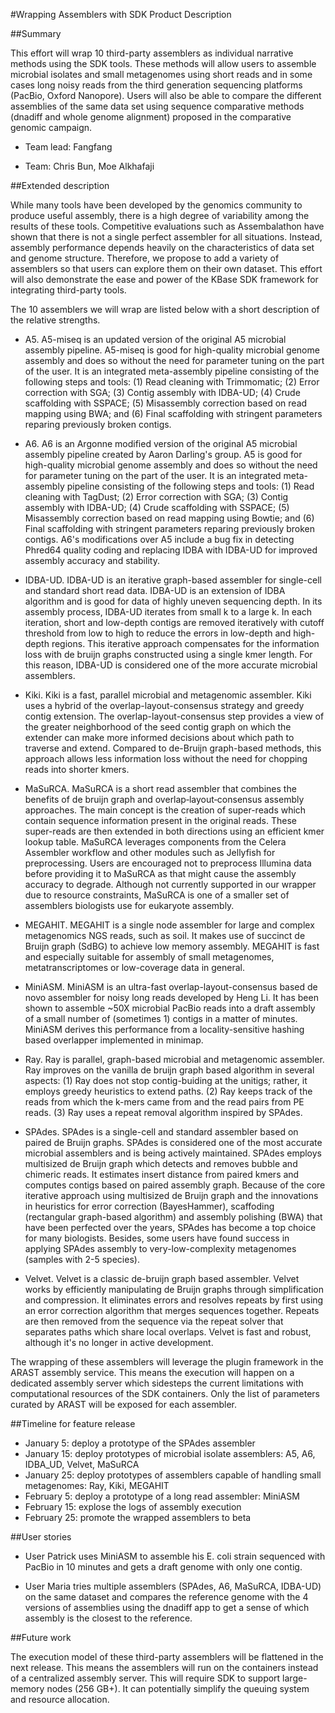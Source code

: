 #Wrapping Assemblers with SDK Product Description

##Summary

This effort will wrap 10 third-party assemblers as individual
narrative methods using the SDK tools. These methods will allow users
to assemble microbial isolates and small metagenomes using short reads
and in some cases long noisy reads from the third generation
sequencing platforms (PacBio, Oxford Nanopore). Users will also be
able to compare the different assemblies of the same data set using
sequence comparative methods (dnadiff and whole genome alignment)
proposed in the comparative genomic campaign. 

+ Team lead: Fangfang

+ Team: Chris Bun, Moe Alkhafaji

##Extended description

While many tools have been developed by the genomics community to
produce useful assembly, there is a high degree of variability among
the results of these tools. Competitive evaluations such as
Assembalathon have shown that there is not a single perfect assembler
for all situations. Instead, assembly performance depends heavily on
the characteristics of data set and genome structure. Therefore, we
propose to add a variety of assemblers so that users can explore them
on their own dataset. This effort will also demonstrate the ease and
power of the KBase SDK framework for integrating third-party tools.

The 10 assemblers we will wrap are listed below with a short
description of the relative strengths.

+ A5. A5-miseq is an updated version of the original A5 microbial assembly pipeline. A5-miseq is good for high-quality microbial genome assembly and does so without the need for parameter tuning on the part of the user. It is an integrated meta-assembly pipeline consisting of the following steps and tools: (1) Read cleaning with Trimmomatic; (2) Error
correction with SGA; (3) Contig assembly with IDBA-UD; (4) Crude scaffolding with SSPACE; (5) Misassembly correction based on read mapping using BWA; and (6) Final scaffolding with stringent parameters reparing previously broken contigs.

+ A6. A6 is an Argonne modified version of the original A5 microbial assembly pipeline created by Aaron Darling's group. A5 is good for high-quality microbial genome assembly and does so without the need for parameter tuning on the part of the user. It is an integrated meta-assembly pipeline consisting of the following steps and tools: (1) Read cleaning with TagDust; (2) Error correction with SGA; (3) Contig assembly with IDBA-UD; (4) Crude scaffolding with SSPACE; (5) Misassembly correction based on read mapping using Bowtie; and (6) Final scaffolding with stringent parameters reparing previously broken contigs. A6's modifications over A5 include a bug fix in detecting Phred64 quality coding and replacing IDBA with IDBA-UD for improved assembly accuracy and stability.

+ IDBA-UD. IDBA-UD is an iterative graph-based assembler for single-cell and standard short read data. IDBA-UD is an extension of IDBA algorithm and is good for data of highly uneven sequencing depth. In its assembly process, IDBA-UD iterates from small k to a large k. In each iteration, short and low-depth contigs are removed iteratively with cutoff threshold from low to high to reduce the errors in low-depth and high-depth regions. This iterative approach compensates for the information loss with de bruijn graphs constructed using a single kmer length. For this reason, IDBA-UD is considered one of the more accurate microbial assemblers.

+ Kiki. Kiki is a fast, parallel microbial and metagenomic assembler. Kiki uses a hybrid of the overlap-layout-consensus strategy and greedy contig extension. The overlap-layout-consensus step provides a view of the greater neighborhood of the seed contig graph on which the extender can make more informed decisions about which path to traverse and extend. Compared to de-Bruijn graph-based methods, this approach allows less information loss without the need for chopping reads into shorter kmers.

+ MaSuRCA. MaSuRCA is a short read assembler that combines the benefits of de bruijn graph and overlap‐layout‐consensus assembly approaches. The main concept is the creation of super-reads which contain sequence information present in the original reads. These super-reads are then extended in both directions using an efficient kmer lookup table. MaSuRCA leverages components from the Celera Assembler workflow and other modules such as Jellyfish for preprocessing. Users are encouraged not to preprocess Illumina data before providing it to MaSuRCA as that might cause the assembly accuracy to degrade. Although not currently supported in our wrapper due to resource constraints, MaSuRCA is one of a smaller set of assemblers biologists use for eukaryote assembly.

+ MEGAHIT. MEGAHIT is a single node assembler for large and complex metagenomics NGS reads, such as soil. It makes use of succinct de Bruijn graph (SdBG) to achieve low memory assembly. MEGAHIT is fast and especially suitable for assembly of small metagenomes, metatranscriptomes or low-coverage data in general.

+ MiniASM. MiniASM is an ultra-fast overlap-layout-consensus based de novo assembler for noisy long reads developed by Heng Li. It has been shown to assemble ~50X microbial PacBio reads into a draft assembly of a small number of (sometimes 1) contigs in a matter of minutes. MiniASM derives this performance from a locality-sensitive hashing based overlapper implemented in minimap.

+ Ray. Ray is parallel, graph-based microbial and metagenomic assembler. Ray improves on the vanilla de bruijn graph based algorithm in several aspects: (1) Ray does not stop contig-buiding at the unitigs; rather, it employs greedy heuristics to extend paths. (2) Ray keeps track of the reads from which the k-mers came from and the read pairs from PE reads. (3) Ray uses a repeat removal algorithm inspired by SPAdes.

+ SPAdes. SPAdes is a single-cell and standard assembler based on paired de Bruijn graphs. SPAdes is considered one of the most accurate microbial assemblers and is being actively maintained. SPAdes employs multisized de Bruijn graph which detects and removes bubble and chimeric reads. It estimates insert distance from paired kmers and computes contigs based on  paired assembly graph. Because of the core iterative approach using multisized de Bruijn graph and the innovations in heuristics for error correction (BayesHammer), scaffoding (rectangular graph-based algorithm) and assembly polishing (BWA) that have been perfected over the years, SPAdes has become a top choice for many biologists. Besides, some users have found success in applying SPAdes assembly to very-low-complexity metagenomes (samples with 2-5 species).

+ Velvet. Velvet is a classic de-bruijn graph based assembler. Velvet works by efficiently manipulating de Bruijn graphs through simplification and compression. It eliminates errors and resolves repeats by first using an error correction algorithm that merges sequences together. Repeats are then removed from the sequence via the repeat solver that separates paths which share local overlaps. Velvet is fast and robust, although it's no longer in active development.

The wrapping of these assemblers will leverage the plugin framework in the ARAST assembly service. This means the execution will happen on a dedicated assembly server which sidesteps the current limitations with computational resources of the SDK containers. Only the list of parameters curated by ARAST will be exposed for each assembler. 

##Timeline for feature release
+ January 5: deploy a prototype of the SPAdes assembler
+ January 15: deploy prototypes of microbial isolate assemblers: A5, A6, IDBA_UD, Velvet, MaSuRCA
+ January 25: deploy prototypes of assemblers capable of handling small metagenomes: Ray, Kiki, MEGAHIT
+ February 5: deploy a prototype of a long read assembler: MiniASM
+ February 15: explose the logs of assembly execution
+ February 25: promote the wrapped assemblers to beta 

##User stories

+ User Patrick uses MiniASM to assemble his E. coli strain sequenced with PacBio in 10 minutes and gets a draft genome with only one contig.

+ User Maria tries multiple assemblers (SPAdes, A6, MaSuRCA, IDBA-UD) on the same dataset and compares the reference genome with the 4 versions of assemblies using the dnadiff app to get a sense of which assembly is the closest to the reference.

##Future work

The execution model of these third-party assemblers will be flattened in the next release. This means the assemblers will run on the containers instead of a centralized assembly server. This will require SDK to support large-memory nodes (256 GB+). It can potentially simplify the queuing system and resource allocation. 
